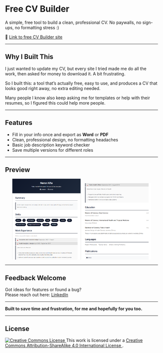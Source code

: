 # Free CV Builder

A simple, free tool to build a clean, professional CV. No paywalls, no sign-ups, no formatting stress :)

🔗 [Link to free CV Builder site ](https://meronmkifle.github.io/free-cv-builder/)

---

## Why I Built This

I just wanted to update my CV, but every site I tried made me do all the work, then asked for money to download it. A bit frustrating.

So I built this: a tool that’s actually free, easy to use, and produces a CV that looks good right away, no extra editing needed.

Many people I know also keep asking me for templates or help with their resumes, so I figured this could help more people.

---

## Features

- Fill in your info once and export as **Word** or **PDF**
- Clean, professional design, no formatting headaches
- Basic job description keyword checker
- Save multiple versions for different roles

---

## Preview

<p align="center">
  <img src="https://raw.githubusercontent.com/meronmkifle/free-cv-builder/main/CV%20Builder%20Screenshot%201of2.png" width="45%" />
  <img src="https://raw.githubusercontent.com/meronmkifle/free-cv-builder/main/CV%20Builder%20Screenshot%202of2.png" width="45%" />
</p>

---

## Feedback Welcome

Got ideas for features or found a bug?  
Please reach out here: [LinkedIn](https://www.linkedin.com/in/meronmkifle/)

---

**Built to save time and frustration, for me and hopefully for you too.**

---

## License

<a rel="license" href="http://creativecommons.org/licenses/by-sa/4.0/">
  <img alt="Creative Commons License" style="border-width:0" src="https://i.creativecommons.org/l/by-sa/4.0/88x31.png" />
</a>  
This work is licensed under a 
<a rel="license" href="http://creativecommons.org/licenses/by-sa/4.0/">
  Creative Commons Attribution-ShareAlike 4.0 International License
</a>.
